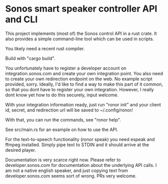 # Sonos smart speaker controller API and CLI

This project implements (most of) the Sonos control API
in a rust crate.  It also provides a simple command-line tool which
can be used in scripts.

You likely need a recent rust compiler.

Build with "cargo build".

You unfortunately have to register a developer account on integration.sonos.com
and create your own integration point.  You also need to create your own
redirection endpoint on the web.  No example script provided, sorry.
Ideally, I'd like to find a way to make this part of it common, so that
you dont have to register your own integration.  However, I really dont know
yet how to do this securely, input welcome.

With your integration information ready, just run "ronor init" and your
client id, secret, and redirection url will be saved to ~/.config/ronor/

With that, you can run the commands, see "ronor help".

See src/main.rs for an example on how to use the API.

For the text-to-speech functionality (ronor speak) you need espeak and ffmpeg
installed.  Simply pipe text to STDIN and it should arrive at the desired player.

Documentation is very scarce right now.  Please refer to
developer.sonos.com for documentation about the underlying API calls.
I am not a native english speaker, and just copying text from
developer.sonos.com seems sort of wrong.  PRs very welcome.

